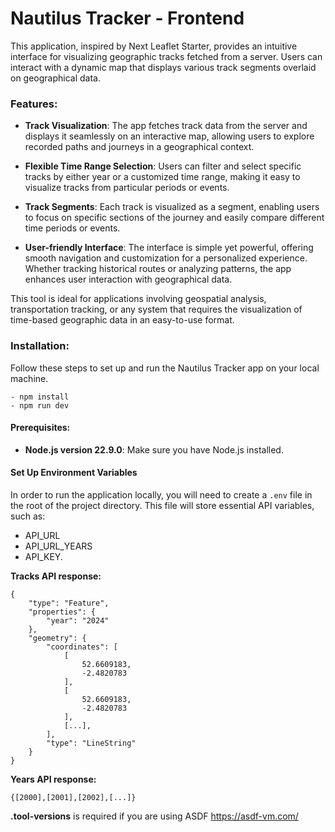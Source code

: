 # Nautilus Tracker - Frontend

This application, inspired by Next Leaflet Starter, provides an intuitive interface for visualizing geographic tracks fetched from a server. Users can interact with a dynamic map that displays various track segments overlaid on geographical data.

### Features:

- **Track Visualization**: The app fetches track data from the server and displays it seamlessly on an interactive map, allowing users to explore recorded paths and journeys in a geographical context.

- **Flexible Time Range Selection**: Users can filter and select specific tracks by either year or a customized time range, making it easy to visualize tracks from particular periods or events.

- **Track Segments**: Each track is visualized as a segment, enabling users to focus on specific sections of the journey and easily compare different time periods or events.

- **User-friendly Interface**: The interface is simple yet powerful, offering smooth navigation and customization for a personalized experience. Whether tracking historical routes or analyzing patterns, the app enhances user interaction with geographical data.

This tool is ideal for applications involving geospatial analysis, transportation tracking, or any system that requires the visualization of time-based geographic data in an easy-to-use format.

### Installation:

Follow these steps to set up and run the Nautilus Tracker app on your local machine.
```
- npm install
- npm run dev
```
#### Prerequisites:
 - **Node.js version 22.9.0**: Make sure you have Node.js installed.
 
#### Set Up Environment Variables

In order to run the application locally, you will need to create a ```.env``` file in the root of the project directory. This file will store essential API variables, such as:
- API_URL
- API_URL_YEARS
- API_KEY.

**Tracks API response:**
```
{
    "type": "Feature",
    "properties": {
        "year": "2024"
    },
    "geometry": {
        "coordinates": [
            [
                52.6609183,
                -2.4820783
            ],
            [
                52.6609183,
                -2.4820783
            ],
            [...],
        ],
        "type": "LineString"
    }
}
```
**Years API response:**
```
{[2000],[2001],[2002],[...]}
```


**.tool-versions** is required if you are using ASDF https://asdf-vm.com/
